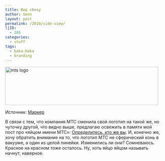 ```yaml
---
title: Вид сбоку
author: Genn
layout: post
permalink: /2010/side-view/
ljID:
  - 385
categories:
  - stuff
tags:
  - baka-baka
  - branding
---
```

<img src="http://mega.genn.org/=^_^=/uploads/2010/10/mtslogo.jpg" alt="mts logo" width="494" height="124" />

<p class="imgdesc">
  Источник: <a href="http://www.marker.ru/news/2138">Маркер</a>
</p>

В связи с тем, что компания МТС сменила свой логотип на такой же, но чуточку другой, что видно выше, предлагаю освежить в памяти мой пост про «яйцом имени МТС»: [Определитесь, кто же вы][1]. И, конечно же, хочу обратить внимание на то, что логотип МТС не сферический конь в вакууме, а один из целой линейки. Изменились ли они? Сомневаюсь. Красное на красном тоже осталось. Ну, хоть яйцо яйцом называть начнут, наверное.

 [1]: http://mega.genn.org/ru/2010/identify-yourself/